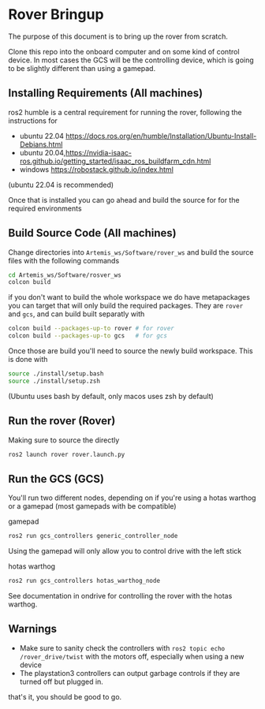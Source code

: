# Rover Bringup

The purpose of this document is to bring up the rover from scratch.

Clone this repo into the onboard computer and on some kind of control device. In most cases the GCS will be the controlling
device, which is going to be slightly different than using a gamepad.

## Installing Requirements (All machines)

ros2 humble is a central requirement for running the rover, following the instructions for
- ubuntu 22.04 https://docs.ros.org/en/humble/Installation/Ubuntu-Install-Debians.html
- ubuntu 20.04,https://nvidia-isaac-ros.github.io/getting_started/isaac_ros_buildfarm_cdn.html
- windows https://robostack.github.io/index.html

(ubuntu 22.04 is recommended)

Once that is installed you can go ahead and build the source for for the required environments

## Build Source Code (All machines)

Change directories into `Artemis_ws/Software/rover_ws` and build the source files with the following commands

```bash
cd Artemis_ws/Software/rosver_ws
colcon build
```

if you don't want to build the whole workspace we do have metapackages you can target that will only build the required 
packages. They are `rover` and `gcs`, and can build built separatly with 

```bash
colcon build --packages-up-to rover # for rover
colcon build --packages-up-to gcs   # for gcs
```
Once those are build you'll need to source the newly build workspace. This is done with

```bash
source ./install/setup.bash
source ./install/setup.zsh
```

(Ubuntu uses bash by default, only macos uses zsh by default)


## Run the rover (Rover)

Making sure to source the directly

```bash
ros2 launch rover rover.launch.py
```

## Run the GCS (GCS)

You'll run two different nodes, depending on if you're using a hotas warthog or a gamepad (most gamepads with be compatible)

gamepad

```bash
ros2 run gcs_controllers generic_controller_node
```

Using the gamepad will only allow you to control drive with the left stick

hotas warthog

```bash
ros2 run gcs_controllers hotas_warthog_node
```

See documentation in ondrive for controlling the rover with the hotas warthog.

## Warnings

- Make sure to sanity check the controllers with `ros2 topic echo /rover_drive/twist` with the motors off, especially when using a new device
- The playstation3 controllers  can output garbage controls if they are turned off but plugged in.

that's it, you should be good to go.